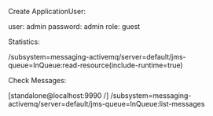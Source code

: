 Create ApplicationUser:

user: admin password: admin role: guest

Statistics: 

/subsystem=messaging-activemq/server=default/jms-queue=InQueue:read-resource(include-runtime=true)

Check Messages: 

[standalone@localhost:9990 /] /subsystem=messaging-activemq/server=default/jms-queue=InQueue:list-messages

